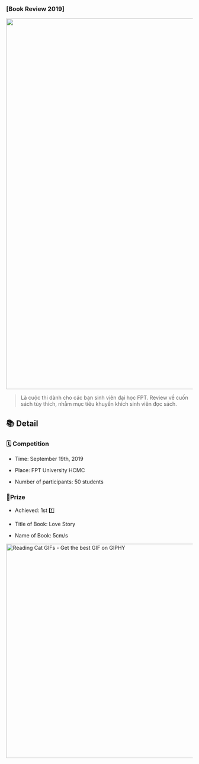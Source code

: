 ### [Book Review 2019]

<img src="https://i.imgur.com/nAq47E9.jpg" title="" alt="" width="1000">

> Là cuộc thi dành cho các bạn sinh viên đại học FPT. Review về cuốn sách tùy thích, nhằm mục tiêu khuyến khích sinh viên đọc sách.

## 📚 Detail

### 🗓 Competition

- Time: September 19th, 2019

- Place: FPT University HCMC

- Number of participants: 50 students

### 🎊Prize

- Achieved: 1st 1️⃣

- Title of Book: Love Story

- Name of Book: 5cm/s

<img title="" src="https://media1.giphy.com/media/LkjlH3rVETgsg/200.gif" alt="Reading Cat GIFs - Get the best GIF on GIPHY" data-align="inline" width="578">
